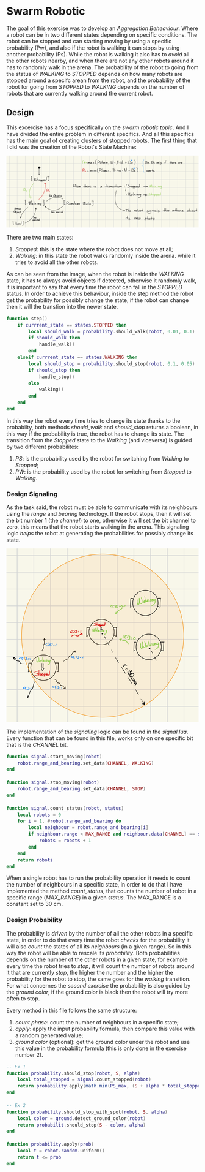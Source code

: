# Swarm Robotic
The goal of this exercise was to develop an *Aggregation Beheaviour*. Where a robot can be in two different states depending on specific conditions. The robot can be stopped and can starting moving by using a specific probability (Pw), and also if the robot is walking it can stops by using another probability (Ps). While the robot is walking it also has to *avoid* all the other robots nearby, and when there are not any other robots around it has to randomly walk in the arena. The probability of the robot to going from the status of *WALKING* to *STOPPED* depends on how many robots are stopped around a specifc arean from the robot, and the probability of the robot for going from *STOPPED* to *WALKING* depends on the number of robots that are currently walking around the current robot.

## Design
This excercise has a focus specifically on the *swarm robotic topic*. And I have divided the entire problem in different specifics. And all this specifics has the main goal of creating clusters of stopped robots. The first thing that I did was the creation of the Robot's State Machine:

![state machine](./images/state_machine.png)

There are two main states:
1. *Stopped*: this is the state where the robot does not move at all;
2. *Walking*: in this state the robot walks randomly inside the arena. while it tries to avoid all the other robots.

As can be seen from the image, when the robot is inside the *WALKING* state, it has to always avoid objects if detected, otherwise it randomly walk, it is important to say that every time the robot can fall in the *STOPPED* status. In order to achieve this behaviour, inside the step method the robot get the probability for possibly change the state, if the robot can change then it will the transtion into the newer state.

```lua
function step()
    if currrent_state == states.STOPPED then
        local should_walk = probability.should_walk(robot, 0.01, 0.1)
        if should_walk then
            handle_walk()
        end
    elseif currrent_state == states.WALKING then
        local should_stop = probability.should_stop(robot, 0.1, 0.05)
        if should_stop then
            handle_stop()
        else
            walking()
        end
    end
end
```

In this way the robot every time tries to change its state thanks to the probabilty, both methods *should_walk* and *should_stop* returns a boolean, in this way if the probability is true, the robot has to change its state. The transition from the *Stopped* state to the *Walking* (and viceversa) is guided by two different probabilites:
1. *PS*: is the probability used by the robot for switching from *Walking* to *Stopped*;
2. *PW*: is the probability used by the robot for switching from *Stopped* to *Walking*.

### Design Signaling
As the task said, the robot must be able to communicate with its neighbours using the *range* and *bearing* technology. If the robot stops, then it will set the bit number 1 (the *channel*) to one, otherwise it will set the bit channel to zero, this means that the robot starts walking in the arena. This signaling logic *helps* the robot at generating the probabilities for possibly change its state.

![signaling](./images/signaling.png)

The implementation of the *signaling* logic can be found in the *signal.lua*. Every function that can be found in this file, works only on one specific bit that is the *CHANNEL* bit.

```lua
function signal.start_moving(robot)
	robot.range_and_bearing.set_data(CHANNEL, WALKING)
end

function signal.stop_moving(robot)
	robot.range_and_bearing.set_data(CHANNEL, STOP)
end

function signal.count_status(robot, status)
	local robots = 0
	for i = 1, #robot.range_and_bearing do
		local neighbour = robot.range_and_bearing[i]
		if neighbour.range < MAX_RANGE and neighbour.data[CHANNEL] == status then
			robots = robots + 1
		end
	end
	return robots
end
```

When a single robot has to run the probability operation it needs to count the number of neighbours in a specific state, in order to do that I have implemented the method *count_status*, that counts the number of robot in a specific range (*MAX_RANGE*) in a given *status*. The MAX_RANGE is a constant set to 30 cm.


### Design Probability
The probability is *driven* by the number of all the other robots in a specific state, in order to do that every time the robot *checks* for the probability it will also *count* the states of all its *neighbours* (in a given range). So in this way the robot will be able to rescale its *probability*.  Both probabilities depends on the number of the other robots in a given state, for example every time the robot tries to *stop*, it will count the number of robots around it that are currently *stop*, the higher the number and the higher the probability for the robot to stop, the same goes for the *walking* transition. For what concernes the *second exercise* the probability is also guided by the *ground color*, if the ground color is black then the robot will try more often to stop.

Every method in this file follows the same structure:
1. *count phase*: count the number of neighbours in a specific state;
2. *apply*: apply the input probability formula, then compare this value with a random generated value;
3. *ground color* (optional): get the ground color under the robot and use this value in the probability formula (this is only done in the exercise number 2).

```lua
-- Ex 1
function probability.should_stop(robot, S, alpha)
	local total_stopped = signal.count_stopped(robot)
	return probability.apply(math.min(PS_max, (S + alpha * total_stopped)))
end

-- Ex 2
function probability.should_stop_with_spot(robot, S, alpha)
	local color = ground.detect_ground_color(robot)
	return probabilit.should_stop(S - color, alpha)
end

function probability.apply(prob)
	local t = robot.random.uniform()
	return t <= prob
end
```
